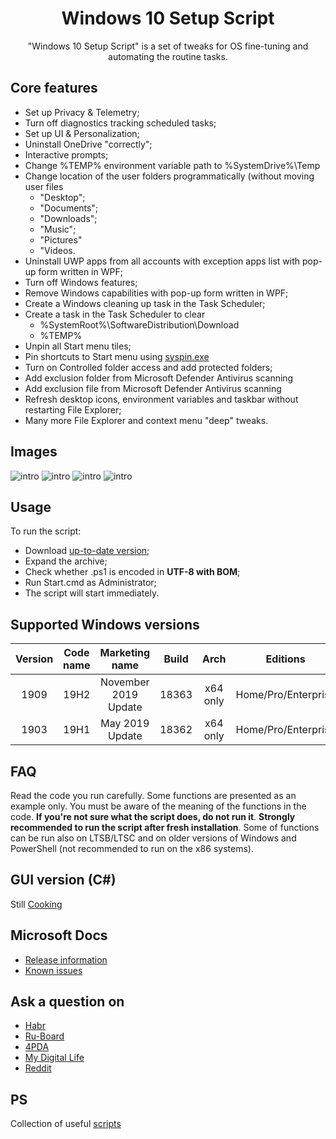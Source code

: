 <div align="center">
  <h1>Windows 10 Setup Script</h1>

"Windows 10 Setup Script" is a set of tweaks for OS fine-tuning and automating the routine tasks.
</div>

## Core features
- Set up Privacy & Telemetry;
- Turn off diagnostics tracking scheduled tasks;
- Set up UI & Personalization;
- Uninstall OneDrive "correctly";
- Interactive prompts;
- Change %TEMP% environment variable path to %SystemDrive%\Temp
- Change location of the user folders programmatically (without moving user files
  - "Desktop";
  - "Documents";
  - "Downloads";
  - "Music";
  - "Pictures"
  - "Videos.
- Uninstall UWP apps from all accounts with exception apps list with pop-up form written in WPF;
- Turn off Windows features;
- Remove Windows capabilities with pop-up form written in WPF;
- Create a Windows cleaning up task in the Task Scheduler;
- Create a task in the Task Scheduler to clear
  - %SystemRoot%\SoftwareDistribution\Download
  - %TEMP%
- Unpin all Start menu tiles;
- Pin shortcuts to Start menu using [syspin.exe](http://www.technosys.net/products/utils/pintotaskbar)
- Turn on Controlled folder access and add protected folders;
- Add exclusion folder from Microsoft Defender Antivirus scanning
- Add exclusion file from Microsoft Defender Antivirus scanning
- Refresh desktop icons, environment variables and taskbar without restarting File Explorer;
- Many more File Explorer and context menu "deep" tweaks.

## Images
  ![intro](https://github.com/farag2/Windows-10-Setup-Script/raw/master/Images/intro.gif)
  ![intro](https://github.com/farag2/Windows-10-Setup-Script/raw/master/Images/img-2.png)
  ![intro](https://raw.githubusercontent.com/farag2/Windows-10-Setup-Script/master/Images/GUI-1.png)
  ![intro](https://raw.githubusercontent.com/farag2/Windows-10-Setup-Script/master/Images/GUI-2.png)
  
## Usage
To run the script:
- Download [up-to-date version](https://github.com/farag2/Setup-Windows-10/releases);
- Expand the archive;
- Check whether .ps1 is encoded in **UTF-8 with BOM**;
- Run Start.cmd as Administrator;
- The script will start immediately.

## Supported Windows versions
|Version|Code name|   Marketing name   |Build|  Arch  |      Editions     |
|:-----:|:-------:|:------------------:|:---:|:------:|:-----------------:|
| 1909  |  19H2   |November 2019 Update|18363|x64 only|Home/Pro/Enterprise|
| 1903  |  19H1   |   May 2019 Update  |18362|x64 only|Home/Pro/Enterprise|

## FAQ
Read the code you run carefully. Some functions are presented as an example only. You must be aware of the meaning of the functions in the code. **If you're not sure what the script does, do not run it**.
**Strongly recommended to run the script after fresh installation**. Some of functions can be run also on LTSB/LTSC and on older versions of Windows and PowerShell (not recommended to run on the x86 systems).

## GUI version (C#)
Still [Cooking](https://github.com/farag2/Windows-10-Setup-Script/tree/GUI-dev)

## Microsoft Docs
 - [Release information](https://docs.microsoft.com/en-us/windows/release-information)
 - [Known issues](https://docs.microsoft.com/en-us/windows/release-information/status-windows-10-1909)

## Ask a question on
 - [Habr](https://habr.com/en/post/465365/)
 - [Ru-Board](http://forum.ru-board.com/topic.cgi?forum=62&topic=30617#15)
 - [4PDA](https://4pda.ru/forum/index.php?showtopic=523489&st=42980#entry95909388)
 - [My Digital Life](https://forums.mydigitallife.net/threads/powershell-script-setup-windows-10.81675/)
 - [Reddit](https://www.reddit.com/r/Windows10/comments/ctg8jw/powershell_script_setup_windows_10/)

## PS
Collection of useful [scripts](https://github.com/farag2/Utilities)
